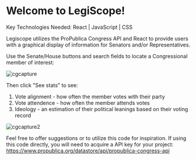 # Welcome to LegiScope!

Key Technologies Needed: React | JavaScript | CSS

Legiscope utilizes the ProPublica Congress API and React to provide users with a graphical display of information for Senators and/or Representatives.

Use the Senate/House buttons and search fields to locate a Congressional member of interest:

![cgcapture](https://user-images.githubusercontent.com/102998600/218234292-58419d12-10ba-42a1-a6ac-a8f4115796f1.PNG)

Then click "See stats" to see:
1. Vote alignment - how often the member votes with their party
2. Vote attendence - how often the member attends votes
3. Ideology - an estimation of their political leanings based on their voting record

![cgcapture2](https://user-images.githubusercontent.com/102998600/218234406-7169acb0-667b-41f6-868b-22727bbdd005.PNG)

Feel free to offer suggestions or to utilize this code for inspiration. If using this code directly, you will need to acquire a API key for your project: https://www.propublica.org/datastore/api/propublica-congress-api
